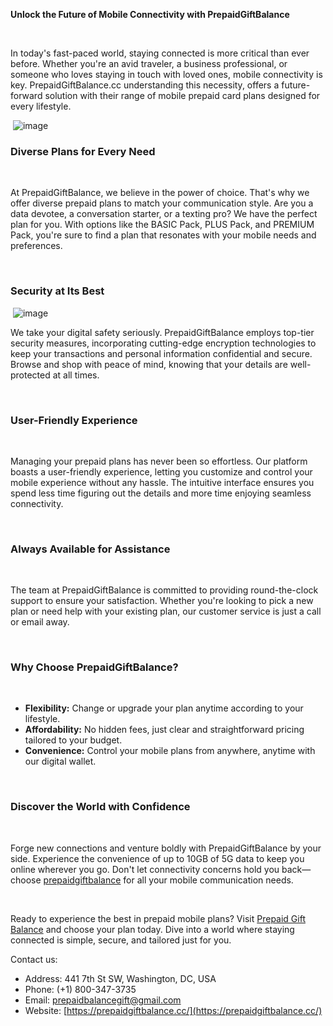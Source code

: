 **Unlock the Future of Mobile Connectivity with PrepaidGiftBalance**

  
 

In today's fast-paced world, staying connected is more critical than ever before. Whether you're an avid traveler, a business professional, or someone who loves staying in touch with loved ones, mobile connectivity is key. PrepaidGiftBalance.cc understanding this necessity, offers a future-forward solution with their range of mobile prepaid card plans designed for every lifestyle.

  
 ![image](https://github.com/billynndev/Prepaid-Gift-Balance/assets/169886310/b9544794-9ee9-4ec3-829a-3d9e101647f1)


### **Diverse Plans for Every Need**

  
 

At PrepaidGiftBalance, we believe in the power of choice. That's why we offer diverse prepaid plans to match your communication style. Are you a data devotee, a conversation starter, or a texting pro? We have the perfect plan for you. With options like the BASIC Pack, PLUS Pack, and PREMIUM Pack, you're sure to find a plan that resonates with your mobile needs and preferences.

  
 

### **Security at Its Best**

  
 ![image](https://github.com/billynndev/Prepaid-Gift-Balance/assets/169886310/63141202-c87d-4c79-b5aa-d3886cf677b0)


We take your digital safety seriously. PrepaidGiftBalance employs top-tier security measures, incorporating cutting-edge encryption technologies to keep your transactions and personal information confidential and secure. Browse and shop with peace of mind, knowing that your details are well-protected at all times.

  
 

### **User-Friendly Experience**

  
 

Managing your prepaid plans has never been so effortless. Our platform boasts a user-friendly experience, letting you customize and control your mobile experience without any hassle. The intuitive interface ensures you spend less time figuring out the details and more time enjoying seamless connectivity.

  
 

### **Always Available for Assistance**

  
 

The team at PrepaidGiftBalance is committed to providing round-the-clock support to ensure your satisfaction. Whether you're looking to pick a new plan or need help with your existing plan, our customer service is just a call or email away.

  
 

### **Why Choose PrepaidGiftBalance?**

  
 

* **Flexibility:** Change or upgrade your plan anytime according to your lifestyle.
* **Affordability:** No hidden fees, just clear and straightforward pricing tailored to your budget.
* **Convenience:** Control your mobile plans from anywhere, anytime with our digital wallet.

  
 

### **Discover the World with Confidence**

  
 

Forge new connections and venture boldly with PrepaidGiftBalance by your side. Experience the convenience of up to 10GB of 5G data to keep you online wherever you go. Don't let connectivity concerns hold you back—choose [prepaidgiftbalance](https://prepaidgiftbalance.cc/) for all your mobile communication needs.

  
 

Ready to experience the best in prepaid mobile plans? Visit [Prepaid Gift Balance](https://prepaidgiftbalance.cc/) and choose your plan today. Dive into a world where staying connected is simple, secure, and tailored just for you.

Contact us:

* Address: 441 7th St SW, Washington, DC, USA
* Phone: (+1) 800-347-3735
* Email: [prepaidbalancegift@gmail.com](mailto:prepaidbalancegift@gmail.com)
* Website: [https://prepaidgiftbalance.cc/](https://prepaidgiftbalance.cc/)

